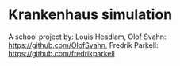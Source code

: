 # Krankenhaus simulation
A school project by: Louis Headlam, Olof Svahn: https://github.com/OlofSvahn, Fredrik Parkell: https://github.com/fredrikparkell
